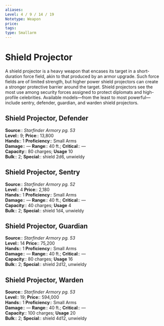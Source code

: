 ```yaml
---
aliases: 
Level: 4 / 9 / 14 / 19
Notetype: Weapon
price: 
tags: 
type: Smallarm
---
```


# Shield Projector

A shield projector is a heavy weapon that encases its target in a short-duration force field, akin to that produced by an armor upgrade. Such force fields are of limited strength, but higher power shield projectors can create a stronger protective barrier around the target. Shield projectors see the most use among security forces assigned to protect diplomats and high-profile celebrities. Available models—from the least to most powerful— include sentry, defender, guardian, and warden shield projectors.  

## Shield Projector, Defender

**Source**:: _Starfinder Armory pg. 53_  
**Level**:: 9;
**Price**:: 13,800  
**Hands**:: 1
**Proficiency**:: Small Arms  
**Damage**:: — **Range**:: 40 ft.;
**Critical**:: —  
**Capacity**:: 80 charges; **Usage** 10  
**Bulk**:: 2;
**Special**:: shield 2d6, unwieldy

## Shield Projector, Sentry

**Source**:: _Starfinder Armory pg. 52_  
**Level**:: 4
**Price**:: 2,180  
**Hands**:: 1
**Proficiency**:: Small Arms  
**Damage**:: — **Range**:: 40 ft.;
**Critical**:: —  
**Capacity**:: 40 charges; **Usage** 4  
**Bulk**:: 2;
**Special**:: shield 1d4, unwieldy

## Shield Projector, Guardian

**Source**:: _Starfinder Armory pg. 53_  
**Level**:: 14
**Price**:: 75,200  
**Hands**:: 1
**Proficiency**:: Small Arms  
**Damage**:: — **Range**:: 40 ft.;
**Critical**:: —  
**Capacity**:: 80 charges; **Usage** 16  
**Bulk**:: 2;
**Special**:: shield 2d12, unwieldy

## Shield Projector, Warden

**Source**:: _Starfinder Armory pg. 53_  
**Level**:: 19;
**Price**:: 594,000  
**Hands**:: 1
**Proficiency**:: Small Arms  
**Damage**:: — **Range**:: 40 ft.;
**Critical**:: —  
**Capacity**:: 100 charges; **Usage** 20  
**Bulk**:: 2;
**Special**:: shield 4d12, unwieldy
